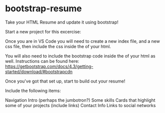 # bootstrap-resume

Take your HTML Resume and update it using bootstrap!

Start a new project for this excercise:

Once you are in VS Code you will need to create a new index file, and a new css file, then include the css inside the <head> of your html.

You will also need to include the bootstrap code inside the <head> of your html as well. Instructions can be found here:
https://getbootstrap.com/docs/4.3/getting-started/download/#bootstrapcdn

Once you've got that set up, start to build out your resume!

Include the following items:

Navigation
Intro (perhaps the jumbotron?)
Some skills
Cards that highlight some of your projects (include links)
Contact Info
Links to social networks